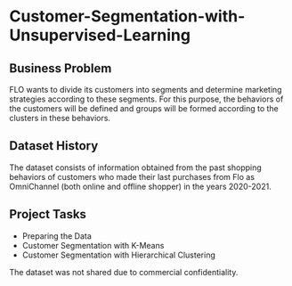 # Customer-Segmentation-with-Unsupervised-Learning

## Business Problem
FLO wants to divide its customers into segments and determine marketing strategies according to these segments. For this purpose, the behaviors of the customers will be defined and groups will be formed according to the clusters in these behaviors.

## Dataset History
The dataset consists of information obtained from the past shopping behaviors of customers who made their last purchases from Flo as OmniChannel (both online and offline shopper) in the years 2020-2021.

## Project Tasks
* Preparing the Data
* Customer Segmentation with K-Means
* Customer Segmentation with Hierarchical Clustering

The dataset was not shared due to commercial confidentiality.
